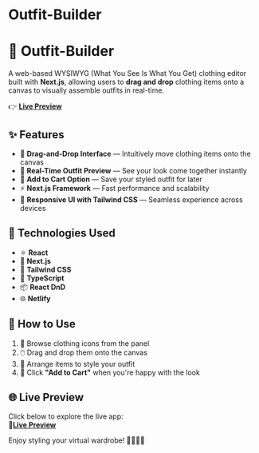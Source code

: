 # Outfit-Builder

# 👗 Outfit-Builder

A web-based WYSIWYG (What You See Is What You Get) clothing editor built with **Next.js**, allowing users to **drag and drop** clothing items onto a canvas to visually assemble outfits in real-time.


👉 [**Live Preview**](https://steady-marzipan-c167c0.netlify.app) 



## ✨ Features

- 🎯 **Drag-and-Drop Interface** — Intuitively move clothing items onto the canvas  
- 🧍 **Real-Time Outfit Preview** — See your look come together instantly  
- 🛒 **Add to Cart Option** — Save your styled outfit for later  
- ⚡ **Next.js Framework** — Fast performance and scalability  
- 🎨 **Responsive UI with Tailwind CSS** — Seamless experience across devices  

## 🧰 Technologies Used

- ⚛️ **React**  
- 🚀 **Next.js**  
- 🎨 **Tailwind CSS**  
- 🔧 **TypeScript**  
- 📦 **React DnD**  
- 🌐 **Netlify**  




## 🚀 How to Use

1. 🧭 Browse clothing icons from the panel
2. 🖱️ Drag and drop them onto the canvas
3. 🎨 Arrange items to style your outfit
4. 🛒 Click **"Add to Cart"** when you're happy with the look



## 🌐 Live Preview

Click below to explore the live app:  
🔗[**Live Preview**](https://steady-marzipan-c167c0.netlify.app)



Enjoy styling your virtual wardrobe! 💃👕👖✨





